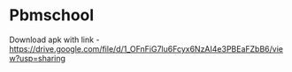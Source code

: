 ﻿# Pbmschool
Download apk with link - 
https://drive.google.com/file/d/1_OFnFiG7lu6Fcyx6NzAI4e3PBEaFZbB6/view?usp=sharing

